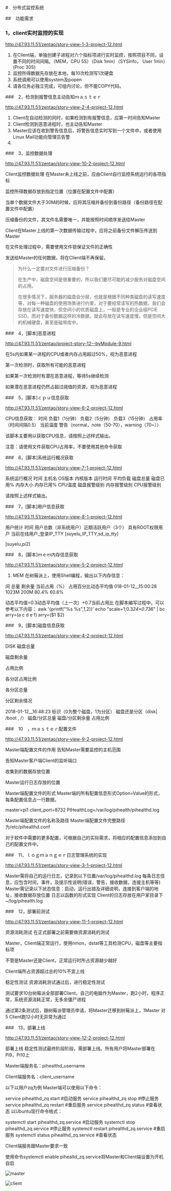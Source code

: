 #　分布式监控系统

##　功能需求

### 1，client实时监控的实现

http://47.93.11.51/zentao/story-view-1-3-project-12.html

1. 在Client端，单独创建子进程对六个指标项进行实时监控，按照项目不同，设置不同的时间间隔。（MEM，CPU 5S）（Disk 1min）（SYSinfo， User  1min）(Proc 30S)
2. 监控所得数据先存放在本地，每10次检测写1次硬盘
3. 系统调用可以使用system及popen
4. 请各位务必独立完成，可组内讨论，但不能COPY代码。

###　2，检测到报警信息主动告知ｍａｓｔｅｒ

http://47.93.11.51/zentao/story-view-2-4-project-12.html

1. Client在自动检测的同时，如果检测到有报警信息，应第一时间告知Master
2. Client检测到恶意进程时，也主动告知Master
3. Master应该在收到警告信息后，将警告信息实时写到一个文件中，或者使用Linux  Mail功能向管理员告警
4. 

###　3，监控数据处理

http://47.93.11.51/zentao/story-view-10-2-project-12.html

Client监控数据处理
在Master未上线之前，应由Client自行监控系统运行的各项指标

监控所得数据存放到指定位置（位置在配置文件中配置）

当单个数据文件大于30M的时候，应将其压缩并备份到备份路径（备份路径在配置文件中配置）

压缩备份的文件，其文件名需要唯一，并能按照时间顺序发送给Master

Client在Master上线的第一次数据传输过程中，应将之前备份文件解压传送到Master

在文件处理过程中，需要使用文件锁保证文件的正确性

发送给Master的任何数据，将在Client端不再保留。

> 为什么一定要对文件进行压缩备份？
>
> 在生产中，磁盘空间是很重要的，所以我们要尽可能的减少服务对磁盘空间的占用。
>
> 在很多情况下，服务器的磁盘会分层，也就是根据不同种类磁盘的读写速度等，对每一种磁盘的使用场景进行约束，对于要经常读写的热数据，我们会存放在读写速度快，但空间小的优质磁盘上，一般是专业的企业级PCIE SSD，而对于备份数据这样的冷数据，就会存放在读写速度慢，但是空间大的机械硬盘，甚至是磁带库中。





###　4，[脚本]恶意进程

http://47.93.11.51/zentao/project-story-12--byModule-9.html

在5s内如果某一进程的CPU或者内存占用超过50%，视为恶意进程

第一次检测时，获取所有可能的恶意进程

如果第一次检测时有潜在恶意进程，等待5s继续检测

如果潜在恶意进程仍然占超过阈值的资源，视为恶意进程



###　5，[脚本]ｃｐｕ信息获取

http://47.93.11.51/zentao/story-view-6-2-project-12.html

CPU信息获取：
时间 负载1（1分钟） 负载2（5分钟） 负载3（15分钟） 占用率 （时间间隔0.5） 当前温度 警告（normal，note（50-70），warning（70~））

该脚本主要用以获取CPU信息，请按照上述样式输出。

注意：请使用文件获取CPU占用率，不要使用其他命令获取

###　6，[脚本]系统运行概况获取

http://47.93.11.51/zentao/story-view-7-1-project-12.html

系统运行概况
时间 主机名 OS版本 内核版本 运行时间 平均负载 磁盘总量 磁盘已用% 内存大小 内存已用% CPU温度 磁盘报警级别 内存报警级别 CPU报警级别


请按照上述样式输出。

###　7，[脚本]用户信息获取

http://47.93.11.51/zentao/story-view-8-1-project-12.html

用户统计
时间 用户总数（非系统用户）近期活跃用户（3个） 具有ROOT权限用户 当前在线用户_登录IP_TTY
[suyelu_IP_TTY,sd_ip_tty]

[suyelu,pi2]



###　8，[脚本]ｍｅｍ内存信息获取

http://47.93.11.51/zentao/story-view-5-2-project-12.html



1. MEM
    在树莓派上，使用Shell编程，输出以下内存信息：

  间	总量	剩余量	当前占用（%）	占用百分比动态平均值
  018-01-12__15:00:28	1023M	200M	80.4%	60.8%

动态平均值=0.3动态平均值（上一次）+0.7当前占用比
在脚本编写过程中，可以参考以下内容：
awk '{printf("%s %s",$1,$2)}'
echo "scale=1;0.3*24+0.7*36" | bc
arry=(a c d e f)
arry=($1 $2)

###　9，[脚本]磁盘信息获取

http://47.93.11.51/zentao/story-view-4-2-project-12.html

DISK
磁盘总量

磁盘剩余量

占用比例

各分区占用比例

各分区总量

分区剩余情况


2018-01-12__16:48:23 标识（0为整个磁盘，1为分区） 磁盘还是分区（disk| /boot , /） 磁盘/分区总量 磁盘/分区剩余量 占用比例

###　10　，ｍａｓｔｅｒ配置文件

http://47.93.11.51/zentao/story-view-9-2-project-12.html

Master端配置文件的作用
告知Master需要监控的主机范围

告知Master客户端Client的监听端口

收集到的数据存放位置

Master运行日志存放的位置

Master端配置文件的形式
Master端的所有配置信息形式Option=Value的形式，每条配置信息占一行数据。

master=pi1
 client_port=8732
 PIHealthLog=/var/log/pihealth/pihealthd.log

Master端配置文件的名称及路径
Master端配置文件完整路径为/etc/pihealthd.conf

对于软件中需要的更多配置，可根据自己的实际需求，将相应的配置信息添加到自己的配置文件中。

###　11，ｌｏｇｍａｎｇｅｒ日志管理系统的实现

http://47.93.11.51/zentao/story-view-3-1-project-12.html

 Master需将自己的运行日志，记录到以下位置/var/log/pihealthd.log
每条日志信息，应包含时间，事件，及提示性说明(错误，警告，接收数据，连接主机等等)
 Master需记录以下状态信息：启动，运行出错及详细说明，连接到客户端的地址，接收数据存放位置
日志以函数的形式实现
Client的日志存放在用户家目录下~/log/pihealth.log



###　12，部署前测试

http://47.93.11.51/zentao/story-view-11-1-project-12.html



资源消耗测试
在正式部署之前需要做资源消耗的测试

Master，Client端正常运行，使用nmon，dstat等工具检测CPU，磁盘等主要指标项

不管是Master还是Client，正常运行时所占资源越少越好

Client端所占资源超过总的10%不宜上线

稳定性测试
资源消耗测试通过后，进行稳定性测试

测试要求10台树莓派全部部署Client，自己的电脑作为Master，跑2小时，程序正常，系统资源消耗正常，无多余僵尸进程

通过第2条测试后，跟树莓派管理员申请，将Master迁移到树莓派上，1Master 对 5 Client跑12小时无异常为通过



###　13，部署上线

http://47.93.11.51/zentao/story-view-12-2-project-12.html

部署上线
稳定性测试最终阶段阶段，需部署上线。所有用户将Master部署在Pi9，Pi10上

Master端服务名：pihealthd_username

Client端服务名：client_username

以下以用户zq为例
Master端可以使用以下命令：

service pihealthd_zq start    #启动服务
service pihealthd_zq stop     #停止服务
service pihealthd_zq restart  #重启服务
service pihealthd_zq status   #查看状态
以Ubuntu现行命令格式：

 systemctl start pihealthd_zq.service   #启动服务
systemctl stop pihealthd_zq.service	#停止服务
systemctl restart pihealthd_zq.service	#重启服务
systemctl status pihealthd_zq.service	#查看状态

Client端服务跟Master要求一致

使用命令systemctl enable pihealtd_zq.service将Master和Client端设置为开机自启

![master](/home/tesla/Downloads/master1.png)



![client](/home/tesla/Downloads/clent1.png)









